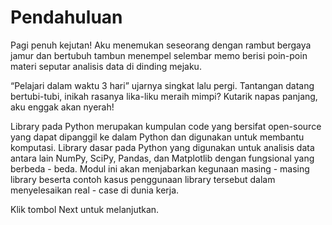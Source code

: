 # Pendahuluan

Pagi penuh kejutan! Aku menemukan seseorang dengan rambut bergaya jamur dan bertubuh tambun menempel selembar memo berisi poin-poin materi seputar analisis data di dinding mejaku.

“Pelajari dalam waktu 3 hari” ujarnya singkat lalu pergi. Tantangan datang bertubi-tubi, inikah rasanya lika-liku meraih mimpi? Kutarik napas panjang, aku enggak akan nyerah!

Library pada Python merupakan kumpulan code yang bersifat open-source yang dapat dipanggil ke dalam Python dan digunakan untuk membantu komputasi. Library dasar pada Python yang digunakan untuk analisis data antara lain NumPy, SciPy, Pandas, dan Matplotlib dengan fungsional yang berbeda - beda. Modul ini akan menjabarkan kegunaan masing - masing library beserta contoh kasus penggunaan library tersebut dalam menyelesaikan real - case di dunia kerja.

Klik tombol Next untuk melanjutkan.
